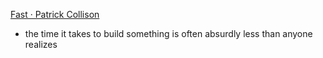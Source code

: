 
[Fast · Patrick Collison](https://patrickcollison.com/fast)
- the time it takes to build something is often absurdly less than anyone realizes
